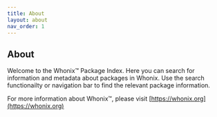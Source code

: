 ```yaml
---
title: About
layout: about
nav_order: 1
---
```


## About

Welcome to the Whonix™ Package Index. Here you can search for information and metadata about packages in Whonix. Use the search functionailty or navigation bar to find the relevant package information.

For more information about Whonix™, please visit [https://whonix.org](https://whonix.org)

